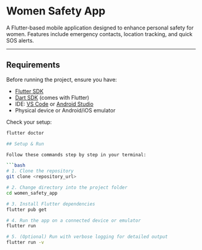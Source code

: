 # Women Safety App

A Flutter-based mobile application designed to enhance personal safety for women. Features include emergency contacts, location tracking, and quick SOS alerts.

---

## Requirements
Before running the project, ensure you have:

- [Flutter SDK](https://docs.flutter.dev/get-started/install)
- [Dart SDK](https://dart.dev/get-dart) (comes with Flutter)
- IDE: [VS Code](https://code.visualstudio.com/) or [Android Studio](https://developer.android.com/studio)
- Physical device or Android/iOS emulator

Check your setup:

```bash
flutter doctor

## Setup & Run

Follow these commands step by step in your terminal:

```bash
# 1. Clone the repository
git clone <repository_url>

# 2. Change directory into the project folder
cd women_safety_app

# 3. Install Flutter dependencies
flutter pub get

# 4. Run the app on a connected device or emulator
flutter run

# 5. (Optional) Run with verbose logging for detailed output
flutter run -v
